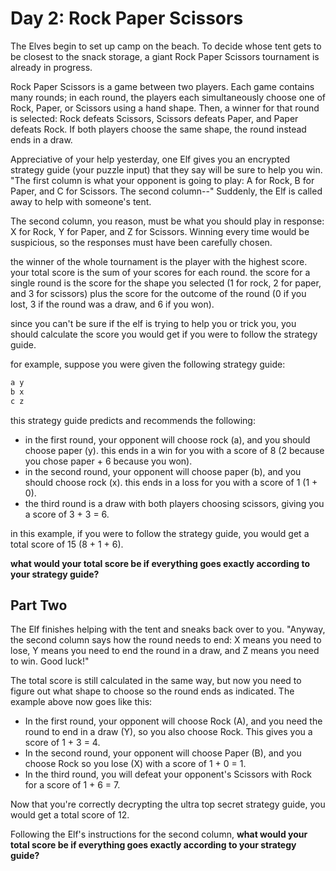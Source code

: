 # Day 2: Rock Paper Scissors

The Elves begin to set up camp on the beach. To decide whose tent gets to be
closest to the snack storage, a giant Rock Paper Scissors tournament is already
in progress.

Rock Paper Scissors is a game between two players. Each game contains many
rounds; in each round, the players each simultaneously choose one of Rock,
Paper, or Scissors using a hand shape. Then, a winner for that round is
selected: Rock defeats Scissors, Scissors defeats Paper, and Paper defeats
Rock. If both players choose the same shape, the round instead ends in a draw.

Appreciative of your help yesterday, one Elf gives you an encrypted strategy
guide (your puzzle input) that they say will be sure to help you win. "The
first column is what your opponent is going to play: A for Rock, B for Paper,
and C for Scissors. The second column--" Suddenly, the Elf is called away to
help with someone's tent.

The second column, you reason, must be what you should play in response: X for
Rock, Y for Paper, and Z for Scissors. Winning every time would be suspicious,
so the responses must have been carefully chosen.

the winner of the whole tournament is the player with the highest score. your
total score is the sum of your scores for each round. the score for a single
round is the score for the shape you selected (1 for rock, 2 for paper, and 3
for scissors) plus the score for the outcome of the round (0 if you lost, 3 if
the round was a draw, and 6 if you won).

since you can't be sure if the elf is trying to help you or trick you, you
should calculate the score you would get if you were to follow the strategy
guide.

for example, suppose you were given the following strategy guide:

```sh
a y
b x
c z
```

this strategy guide predicts and recommends the following:

- in the first round, your opponent will choose rock (a), and you should choose
paper (y). this ends in a win for you with a score of 8 (2 because you chose
paper + 6 because you won).
- in the second round, your opponent will choose paper (b), and you should
choose rock (x). this ends in a loss for you with a score of 1 (1 + 0).
- the third round is a draw with both players choosing scissors, giving you a
score of 3 + 3 = 6.

in this example, if you were to follow the strategy guide, you would get a
total score of 15 (8 + 1 + 6).

**what would your total score be if everything goes exactly according to your
strategy guide?**

## Part Two

The Elf finishes helping with the tent and sneaks back over to you. "Anyway,
the second column says how the round needs to end: X means you need to lose, Y
means you need to end the round in a draw, and Z means you need to win. Good
luck!"

The total score is still calculated in the same way, but now you need to figure
out what shape to choose so the round ends as indicated. The example above now
goes like this:

- In the first round, your opponent will choose Rock (A), and you need the
round to end in a draw (Y), so you also choose Rock. This gives you a score of
1 + 3 = 4.
- In the second round, your opponent will choose Paper (B), and you choose Rock
so you lose (X) with a score of 1 + 0 = 1.
- In the third round, you will defeat your opponent's Scissors with Rock for a
score of 1 + 6 = 7.

Now that you're correctly decrypting the ultra top secret strategy guide, you
would get a total score of 12.

Following the Elf's instructions for the second column, **what would your total
score be if everything goes exactly according to your strategy guide?**
